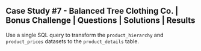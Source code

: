 ## Case Study #7 - Balanced Tree Clothing Co. | Bonus Challenge | Questions | Solutions | Results

Use a single SQL query to transform the `product_hierarchy` and `product_prices` datasets to the `product_details` table.
